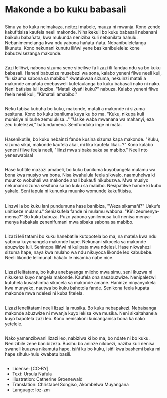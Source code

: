 # Makonde a bo kuku babasali

##
Simu ya bo kuku neimakaza, neitezi mabele, mauza ni mwanja. Kono zende kakufitisisa kaufela neeli makonde. Nihaikekuli bo kuku babasali nebanani baikulu babañata, kwa mukunda neniziba kuli nebanilata hahulu. Nebanimemelanga kwa ndu yabona hañata-ñata. Nebanibulelelanga likunutu. Kono nekunani kunutu iliñwi yene basikanibulelela: kone babuzwisezanga makonde.

##
Zazi leliñwi, nabona sizuma sene sibeilwe fa lizazi ili fandaa ndu ya bo kuku babasali. Haneni babuzize musebezi wa sona, kalabo yeneni filwe neeli kuli, "ki sizuma sabona sa mabibo." Kwatukwaa sizuma, nekuinzi matali a makonde amañata enebasweli kufetaulanga bo kuku babasali nako ni nako. Neni batisisa luli kuziba. "Matali kiyañi kuku?" nabuza. Kalabo yeneni filwe feela neeli kuli, "Kimatali amabibo."

##
Neku tabisa kubuha bo kuku, makonde, matali a makonde ni sizuma sesituna. Kono bo kuku baniluma kuya ku bo ma. "Kuku, nikupa kuli munisiye ni buhe zemulukisa..." "Usike waba mwanana wa mahanyi, eza zeu bulelezwi," batundamena. Senifunduka inge ni mata.

##
Hasenikutile, bo kuku nebainzi fande kusina sizuma kapa makonde. "Kuku, sizuma sikai, makonde kaufela akai, mi lika kaufela likai...?" Kono kalabo yeneni filwe feela neeli, "liinzi mwa sibaka saka sa mabibo." Neeli nto yeneswabisa!

##
Hase kufitile mazazi amabeli, bo kuku baniluma kuyobangela mulamu wa bona kwa musiyo wa bona. Nisa kwahulula feela sikwalo, naamuhelwa ki muunko wobuhali wa makonde anali bukaufi nikubuzwa. Mwa musiyo nekunani sizuma sesituna sa bo kuku sa mabibo. Nesipatilwe hande ki kubo yakale. Seni iapula ni kununka muunko womunde kakufitisisa.

##
Linzwi la bo kuku lani pundumuna hase banibiza, "Weza sikamañi?" Uakufe unitiseze mulamu." Seniakufela fande ni mulamu wabona. "Kiñi zeumenya-menya?" Bo kuku babuza. Puzo yabona yanilemusa kuli nenisa menya-menya kabakala zenenifumani mwa sibaka sabona sa mabibo.

##
Lizazi leli tatami bo kuku hanebatile kutopotela bo ma, na matela kwa ndu yabona kuyonangela makonde hape. Nekunani sikocela sa makonde abuzwize luli. Seninopa liliñwi ni kulipata mwa ndelesi. Hase nikwahezi sizuma hape, naya kwa mulaho wa ndu nikuyoca likonde leo kabubebe. Neeli likonde lelimunati hakalo le nisamba nabe nice.

##
Lizazi lelitatama, bo kuku anebayanga miloho mwa simu, seni ikuzwa ni nikukena kuyo nangela makonde. Kaufela ona nasabuzwize. Nenipalezwi kutuhela kusashimba sikocela sa makonde amane. Haninze ninyanyokela kwa munyako, nautwa bo kuku bahotola fande. Senikona feela kupata makonde mwa ndelesi ni kuba fitelela.

##
Lizazi lenelitatami neeli lizazi la musika. Bo kuku nebapakezi. Nebaisanga makonde abuzwize ni mwanja kuyo lekisa kwa musika. Neni sikaitahanela kuyo bapotela zazi leo. Kono nenisakoni kuicanganisa bona ka nako yetelele.

##
Nako yamanzibwani lizazi leo, nabiziwa ki bo ma, bo ndate ni bo kuku. Nenizibile zene banibizeza. Busihu bo aninze nilobezi, naziba kuli nenisa swaneli kuuzwa nikamuta hape, isiñi ku bo kuku, isiñi kwa bashemi baka mi hape sihulu-hulu kwabatu basili.

##
* License: [CC-BY]
* Text: Ursula Nafula
* Illustration: Catherine Groenewald
* Translation: Christabel Songiso, Akombelwa Muyangana
* Language: loz-zm
